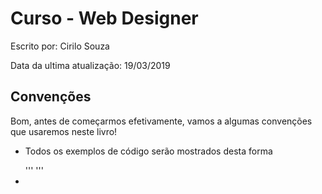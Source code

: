 <h1>Curso - Web Designer</h1>
    <p>Escrito por: Cirilo Souza</p>
    <p>Data da ultima atualização: 19/03/2019</p>

<h2>Convenções</h2>

   <p>Bom, antes de começarmos efetivamente, vamos a algumas convenções que usaremos neste livro!</p>
   <ul>
        <li>
            <p>Todos os exemplos de código serão mostrados desta forma</p>
                '''
                    <!DOCTYPE html>
                    <html lang="en">
                    <head>
                        <meta charset="UTF-8">
                        <title>Uma página muito bacana!</title>
                    </head>
                    <body>
                    </body>
                    </html>
                '''
            <img src="" alt="">
        <li>
    </ul>
